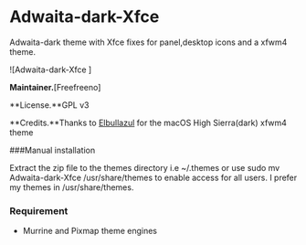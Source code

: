 # Adwaita-dark-Xfce
Adwaita-dark theme with Xfce fixes for panel,desktop icons and a xfwm4 theme.

![Adwaita-dark-Xfce ]

**Maintainer.**[Freefreeno]

**License.**GPL v3

**Credits.**Thanks to [Elbullazul](https://github.com/Elbullazul) for the macOS High Sierra(dark) xfwm4 theme

###Manual installation

Extract the zip file to the themes directory i.e ~/.themes or use sudo mv Adwaita-dark-Xfce /usr/share/themes to enable access for all users. I prefer my themes in /usr/share/themes.

### Requirement

- Murrine and Pixmap theme engines


